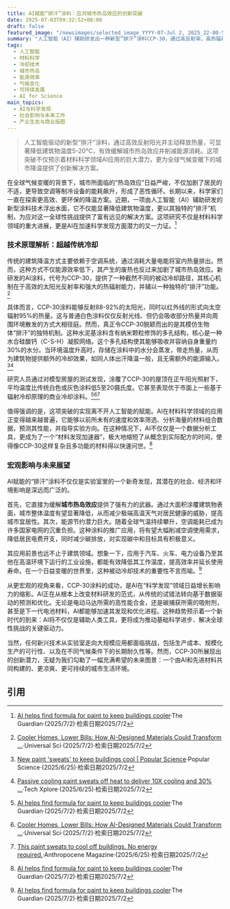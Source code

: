 ```yaml
---
title: AI赋能“排汗”涂料：应对城市热岛效应的创新突破
date: 2025-07-03T09:32:52+08:00
draft: false
featured_image: "/newsimages/selected_image_YYYY-07-Jul 2, 2025_22-00-51-679.jpg"
summary: "人工智能（AI）辅助研发出一种新型“排汗”涂料CCP-30，通过高反射率、高热辐射和独特的蒸发冷却机制，可将建筑物温度降低5-20°C，有效缓解城市热岛效应并显著削减能耗。这项技术不仅是AI在材料科学领域加速发现的范例，也为全球气候变暖下的城市降温提供了重要的可持续解决方案，其应用前景广泛，包括建筑、交通和工业设备。"
tags: 
  - 人工智能
  - 材料科学
  - 冷却技术
  - 城市热岛
  - 能源效率
  - 气候变化
  - 可持续发展
  - AI for Science
main_topics: 
  - AI与科学发现
  - 社会影响与未来工作
  - 产业生态与商业版图
---
```


> 人工智能驱动的新型“排汗”涂料，通过高效反射阳光并主动释放热量，可显著降低建筑物温度5-20°C，有效缓解城市热岛效应并削减能源消耗。这项突破不仅预示着材料科学领域AI应用的巨大潜力，更为全球气候变暖下的城市降温提供了创新解决方案。

在全球气候变暖的背景下，城市所面临的“热岛效应”日益严峻，不仅加剧了居民的不适，更导致空调等制冷设备的能耗飙升，形成了恶性循环。长期以来，科学家们一直在探索更高效、更环保的降温方案。近期，一项由人工智能（AI）辅助研发的新型涂料技术浮出水面，它不仅能显著降低建筑物温度，更以其独特的“排汗”机制，为应对这一全球性挑战提供了富有远见的解决方案。这项研究不仅是材料科学领域的重大进展，更是AI在加速科学发现方面潜力的又一力证。[^1]

### 技术原理解析：超越传统冷却

传统的建筑降温方式主要依赖于空调系统，通过消耗大量电能将室内热量排出。然而，这种方式不仅能源效率低下，其产生的废热也反过来加剧了城市热岛效应。新研发的AI涂料，代号为CCP-30，提供了一种截然不同的被动冷却路径，其核心机制在于高效的太阳光反射率和强大的热辐射能力，并辅以一种独特的“排汗”功能。[^2]

具体而言，CCP-30涂料能够反射88-92%的太阳光，同时以红外线的形式向太空辐射95%的热量。这与普通白色涂料仅仅反射光线、但仍会吸收部分热量并向周围环境散发的方式大相径庭。然而，真正令CCP-30脱颖而出的是其模仿生物体“排汗”的独特机制。这种水泥基涂料含有纳米颗粒修饰的多孔结构，核心是一种水合硅酸钙（C-S-H）凝胶网络。这个多孔结构使其能够吸收并容纳自身重量约30%的水分。当环境温度升高时，存储在涂料中的水分会蒸发，带走热量，从而为建筑物提供额外的冷却效果，如同人体出汗降温一般，且无需额外的能源输入。[^4][^5]

研究人员通过对模型房屋的测试发现，涂覆了CCP-30的屋顶在正午阳光照射下，平均温度比传统白色或灰色涂料低5至20摄氏度。它甚至表现优于市面上一些基于辐射冷却原理的商业冷却涂料。[^1][^2][^3]

值得强调的是，这项突破的实现离不开人工智能的赋能。AI在材料科学领域的应用正变得越来越普遍，它能够以前所未有的速度和效率筛选、分析海量的材料组合数据，预测其性能，并指导实验方向。在这种情况下，AI不仅仅是一个数据分析工具，更成为了一个“材料发现加速器”，极大地缩短了从概念到实际配方的时间，使得像CCP-30这样复杂且多功能的材料得以快速问世。[^1]

### 宏观影响与未来展望

AI赋能的“排汗”涂料不仅仅是实验室里的一个新奇发现，其潜在的社会、经济和环境影响是深远而广泛的。

首先，它直接为缓解**城市热岛效应**提供了强有力的武器。通过大面积涂覆建筑物表面，城市整体温度有望显著降低，从而减少极端高温天气对居民健康的威胁，提高城市宜居性。其次，能源节约潜力巨大。随着全球气温持续攀升，空调能耗已成为许多国家电网的沉重负担。这种涂料的推广应用，将有望大幅削减空调使用需求，降低居民电费开支，同时减少碳排放，对实现碳中和目标具有积极意义。

其应用前景也远不止于建筑领域。想象一下，应用于汽车、火车、电力设备乃至其他在高温环境下运行的工业设施，都能有效降低其工作温度，提高效率并延长使用寿命。在一个日益变暖的世界里，这种被动冷却技术的重要性不言而喻。[^1]

从更宏观的视角来看，CCP-30涂料的成功，是AI在“科学发现”领域日益增长影响力的缩影。AI正在从根本上改变材料研发的范式，从传统的试错法转向基于数据驱动的预测和优化。无论是电动马达所需的高性能合金，还是碳捕获所需的吸附剂，甚至是下一代电池材料，AI都能够加速其发现和优化进程。这种趋势预示着一个新时代的到来：AI将不仅仅是辅助人类工具，更将成为推动基础科学进步、解决全球性挑战的关键驱动力。

当然，任何新兴技术从实验室走向大规模应用都面临挑战，包括生产成本、规模化生产的可行性、以及在不同气候条件下的长期耐久性等。然而，CCP-30所展现出的创新潜力，无疑为我们勾勒了一幅充满希望的未来图景：一个由AI和先进材料共同构建的、更凉爽、更可持续的城市生活环境。

## 引用

[^1]: [AI helps find formula for paint to keep buildings cooler](https://www.theguardian.com/technology/2025/jul/02/ai-helps-find-formula-for-paint-to-keep-buildings-cooler)·The Guardian·(2025/7/2)·检索日期2025/7/2
[^2]: [Cooler Homes, Lower Bills: How AI-Designed Materials Could Transform ...](https://www.universal-sci.com/article/how-ai-designed-materials-can-better-cool-homes)·Universal Sci·(2025/7/2)·检索日期2025/7/2
[^3]: [This paint sweats to cool off buildings. No energy required.](https://www.anthropocenemagazine.org/2025/06/new-paint-sweats-to-cool-off-buildings/)·Anthropocene Magazine·(2025/6/25)·检索日期2025/7/2
[^4]: [New paint 'sweats' to keep buildings cool | Popular Science](https://www.popsci.com/science/cooling-paint/)·Popular Science·(2025/6/25)·检索日期2025/7/2
[^5]: [Passive cooling paint sweats off heat to deliver 10X cooling and 30% ...](https://techxplore.com/news/2025/06/passive-cooling-10x-energy.html)·Tech Xplore·(2025/6/25)·检索日期2025/7/2
